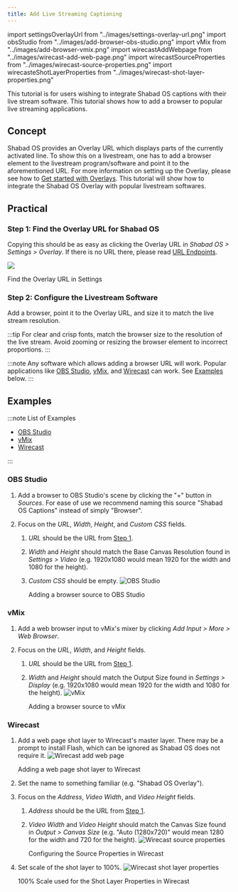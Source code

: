 ```yaml
---
title: Add Live Streaming Captioning
---
```


import settingsOverlayUrl from "../images/settings-overlay-url.png"
import obsStudio from "../images/add-browser-obs-studio.png"
import vMix from "../images/add-browser-vmix.png"
import wirecastAddWebpage from "../images/wirecast-add-web-page.png"
import wirecastSourceProperties from "../images/wirecast-source-properties.png"
import wirecasteShotLayerProperties from "../images/wirecast-shot-layer-properties.png"

This tutorial is for users wishing to integrate Shabad OS captions with their live stream software. This tutorial shows how to add a browser to popular live streaming applications.

## Concept

Shabad OS provides an Overlay URL which displays parts of the currently activated line. To show this on a livestream, one has to add a browser element to the livestream program/software and point it to the aforementioned URL. For more information on setting up the Overlay, please see how to [Get started with Overlays](./get-started.md). This tutorial will show how to integrate the Shabad OS Overlay with popular livestream softwares.

## Practical

### Step 1: Find the Overlay URL for Shabad OS

Copying this should be as easy as clicking the Overlay URL in _Shabad OS > Settings > Overlay_. If there is no URL there, please read [URL Endpoints](./../url-endpoints.md).

<img src={settingsOverlayUrl} width={500} />

Find the Overlay URL in Settings

### Step 2: Configure the Livestream Software

Add a browser, point it to the Overlay URL, and size it to match the live stream resolution.

:::tip
For clear and crisp fonts, match the browser size to the resolution of the live stream. Avoid zooming or resizing the browser element to incorrect proportions.
:::

:::note
Any software which allows adding a browser URL will work. Popular applications like [OBS Studio](https://obsproject.com/), [vMix](https://www.vmix.com/), and [Wirecast](https://www.telestream.net/wirecast/overview.htm) can work. See [Examples](#examples) below.
:::

## Examples

:::note List of Examples

- [OBS Studio](#obs-studio)
- [vMix](#vmix)
- [Wirecast](#wirecast)

:::

### OBS Studio

1. Add a browser to OBS Studio's scene by clicking the "+" button in _Sources_. For ease of use we recommend naming this source "Shabad OS Captions" instead of simply "Browser".
2. Focus on the _URL_, _Width_, _Height_, and _Custom CSS_ fields.

   1. _URL_ should be the URL from [Step 1](#step-1-find-the-overlay-url-for-shabad-os).
   2. _Width_ and _Height_ should match the Base Canvas Resolution found in _Settings > Video_ (e.g. 1920x1080 would mean 1920 for the width and 1080 for the height).
   3. _Custom CSS_ should be empty.
      <img src={obsStudio} alt="OBS Studio" width={500} />

      Adding a browser source to OBS Studio

### vMix

1. Add a web browser input to vMix's mixer by clicking _Add Input > More > Web Browser_.
2. Focus on the _URL_, _Width_, and _Height_ fields.

   1. _URL_ should be the URL from [Step 1](#step-1-find-the-overlay-url-for-shabad-os).
   2. _Width_ and _Height_ should match the Output Size found in _Settings > Display_ (e.g. 1920x1080 would mean 1920 for the width and 1080 for the height).
      <img src={vMix} alt="vMix" width={500} />

      Adding a browser source to vMix

### Wirecast

1. Add a web page shot layer to Wirecast's master layer. There may be a prompt to install Flash, which can be ignored as Shabad OS does not require it.
   <img src={wirecastAddWebpage} alt="Wirecast add web page" width={500} />

   Adding a web page shot layer to Wirecast

2. Set the name to something familiar (e.g. "Shabad OS Overlay").

3. Focus on the _Address_, _Video Width_, and _Video Height_ fields.

   1. _Address_ should be the URL from [Step 1](#step-1-find-the-overlay-url-for-shabad-os).
   2. _Video Width_ and _Video Height_ should match the Canvas Size found in _Output > Canvas Size_ (e.g. "Auto (1280x720)" would mean 1280 for the width and 720 for the height).
      <img src={wirecastSourceProperties} alt="Wirecast source properties" width={500} />

      Configuring the Source Properties in Wirecast

4. Set scale of the shot layer to 100%.
   <img src={wirecasteShotLayerProperties} alt="Wirecast shot layer properties" width={500} />

   100% Scale used for the Shot Layer Properties in Wirecast
